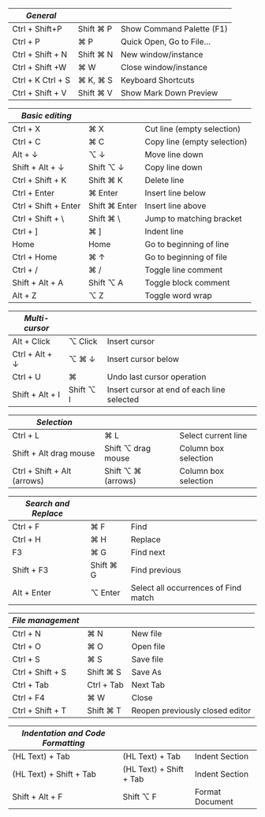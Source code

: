 
| *General*                                                ||| 
| ------------------|-----------|----------------------------|
| Ctrl + Shift+P    | Shift ⌘ P | Show Command Palette (F1)  |
| Ctrl + P          | ⌘ P       | Quick Open, Go to File…    |
| Ctrl + Shift + N  | Shift ⌘ N | New window/instance        |
| Ctrl + Shift  +W  | ⌘ W       | Close window/instance      |
| Ctrl + K Ctrl + S | ⌘ K, ⌘ S  | Keyboard Shortcuts         |
| Ctrl + Shift + V  | Shift ⌘ V | Show Mark Down Preview     |

| *Basic editing*                                                   ||| 
|----------------------|---------------|------------------------------|
| Ctrl + X             | ⌘ X           | Cut line (empty selection)   |
| Ctrl + C             | ⌘ C           | Copy line (empty selection)  |
| Alt + ↓              | ⌥ ↓           | Move line down               |
| Shift + Alt + ↓      | Shift ⌥ ↓     | Copy line down               |
| Ctrl + Shift + K     | Shift ⌘ K     | Delete line                  |
| Ctrl + Enter         | ⌘ Enter       | Insert line below            |
| Ctrl + Shift + Enter | Shift ⌘ Enter | Insert line above            |
| Ctrl + Shift + \     | Shift ⌘ \     | Jump to matching bracket     |
| Ctrl + ]             | ⌘ ]           | Indent line                  |
| Home                 | Home          | Go to beginning of line      |
| Ctrl + Home          | ⌘  ↑          | Go to beginning of file      |
| Ctrl + /             | ⌘ /           | Toggle line comment          |
| Shift + Alt + A      | Shift ⌥ A     | Toggle block comment         |
| Alt + Z              | ⌥ Z           | Toggle word wrap             |

| *Multi-cursor*                                                                  ||| 
|----------------------|---------------|--------------------------------------------|
| Alt + Click          | ⌥ Click       | Insert cursor                              |
| Ctrl + Alt + ↓       | ⌥ ⌘ ↓         | Insert cursor below                        |
| Ctrl + U             | ⌘             | Undo last cursor operation                 |
| Shift + Alt + I      | Shift ⌥ I     | Insert cursor at end of each line selected |

| *Selection*                                                          ||| 
|----------------------------|--------------------|----------------------|
| Ctrl + L                   | ⌘ L                | Select current line  |
| Shift + Alt drag mouse     | Shift ⌥ drag mouse | Column box selection |
| Ctrl + Shift + Alt (arrows)| Shift ⌥ ⌘ (arrows) | Column box selection |

| *Search and Replace*                                         ||| 
|-------------|-----------|--------------------------------------|
| Ctrl + F    | ⌘ F       | Find                                 |
| Ctrl + H    | ⌘ H       | Replace                              |
| F3          | ⌘ G       | Find next                            |
| Shift + F3  | Shift ⌘ G | Find previous                        |
| Alt + Enter | ⌥ Enter   | Select all occurrences of Find match |

| *File management*                                                  ||| 
|------------------|------------|--------------------------------------|
| Ctrl + N         | ⌘ N        | New file                             |
| Ctrl + O         | ⌘ O        | Open file                            |
| Ctrl + S         | ⌘ S        | Save file                            |
| Ctrl + Shift + S | Shift ⌘ S  | Save As                              |
| Ctrl + Tab       | Ctrl + Tab | Next Tab                             |
| Ctrl + F4        | ⌘ W        | Close                                |
| Ctrl + Shift + T | Shift ⌘ T  | Reopen previously closed editor      |

| *Indentation and Code Formatting*                                                        ||| 
|--------------------------|--------------------------|--------------------------------------|
| (HL Text) + Tab          | (HL Text) + Tab          | Indent Section                       |
| (HL Text) + Shift + Tab  | (HL Text) + Shift + Tab  | Indent Section                       |
| Shift + Alt + F          | Shift ⌥ F                | Format Document                      |
